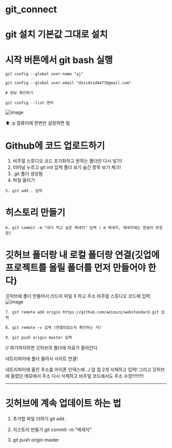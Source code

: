 # git_connect

# git 설치 기본값 그대로 설치
# 시작 버튼에서 git bash 실행

```
git config --global user.name "yj"
```

```
git config --global user.email "dnzidzid4477@gmail.com"
```

```
# 정보 확인하기
```

```
git config --list 엔터
```

![image](https://github.com/aeiouzz/git_connect/assets/145514483/cbb59cef-b9fe-4108-9762-b1d702160aaa)

⬆️ :p 컴퓨터에 한번만 설정하면 됨



# Github에 코드 업로드하기

1. 비주얼 스튜디오 코드 초기화하고 원하는 폴더만 다시 넣기!
2. 터미널 누르고 git init 입력 폴더 보기 숨긴 항목 보기 체크!
3. .git 폴더 생성됨
4. 파일 올리기
```
5. git add . 입력
```



# 히스토리 만들기
```
6. git commit -m "내가 적고 싶은 메세지" 입력 ( m 메세지, 메세지에는 한글이 반응함)
```

# 깃허브 폴더랑 내 로컬 폴더랑 연결(깃업에 프로젝트를 올릴 폴더를 먼저 만들어야 한다)
깃허브에 폴더 만들어서 리드미 파일 X 하고  주소 비주얼 스튜디오 코드에 입력
![image](https://github.com/aeiouzz/git_connect/assets/145514483/b3c83ac7-69af-4463-babc-abaab659d231)
```
7. git remote add origin https://github.com/aeiouzz/webstandard.git 입력
```

```
8. git remote -v 입력 (연결되었는지 확인하는 거)
```

```
9. git push origin master 입력
```

// 여기까지하면 깃허브의 폴더에 자료가 올라간다

네트리파이에 폴더 올려서 사이트 연결!

네트리파이에 올린 주소를 아이폰 인덱스에 ../ 앞 점 2개 삭제하고 입력! 그리고 깃허브에 올렸던 메모에서 주소 다시 삭제하고 비주얼 코드에서도 주소 수정!!!!!!!!!




-------------------------
# 깃허브에 계속 업데이트 하는 법

1. 추가할 파일 더하기
   git add .

2. 히스토리 만들기
git commit -m "메세지"

3. git push origin master
  
